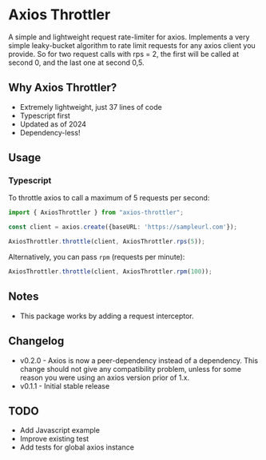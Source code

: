 # Axios Throttler

A simple and lightweight request rate-limiter for axios. Implements a very simple leaky-bucket algorithm to rate limit requests for any axios client you provide. So for two request calls with rps = 2, the first will be called at second 0, and the last one at second 0,5.

## Why Axios Throttler?

+ Extremely lightweight, just 37 lines of code
+ Typescript first
+ Updated as of 2024
+ Dependency-less!

## Usage

### Typescript

To throttle axios to call a maximum of 5 requests per second:

```typescript
import { AxiosThrottler } from "axios-throttler";

const client = axios.create({baseURL: 'https://sampleurl.com'});

AxiosThrottler.throttle(client, AxiosThrottler.rps(5));
```

Alternatively, you can pass `rpm` (requests per minute):

```typescript
AxiosThrottler.throttle(client, AxiosThrottler.rpm(100));
```

## Notes

* This package works by adding a request interceptor.

## Changelog

* v0.2.0 - Axios is now a peer-dependency instead of a dependency. This change should not give any compatibility problem, unless for some reason you were using an axios version prior of 1.x.
* v0.1.1 - Initial stable release

## TODO

* Add Javascript example
* Improve existing test
* Add tests for global axios instance
